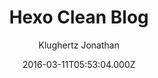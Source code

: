 ---
title: Hexo Clean Blog
github: https://github.com/klugjo/hexo-theme-clean-blog
demo: https://www.codeblocq.com/assets/projects/hexo-theme-clean-blog/
author: Klughertz Jonathan
ssg:
  - Hexo
cms:
  - No Cms
date: 2016-03-11T05:53:04.000Z
github_branch: master
description: >-
  Hexo implementation of Clean Blog
  https://blackrockdigital.github.io/startbootstrap-clean-blog/index.html
stale: false
---